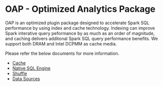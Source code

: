 # OAP - Optimized Analytics Package

OAP is an optimized plugin package designed to accelerate Spark SQL performance by using index and cache technology. Indexing can improve Spark interative query peformance by as much as an order of magnitude, and caching delivers additonal Spark SQL query performance benefits. We support both DRAM and Intel DCPMM as cache media.

Please refer the below documents for more information.

* [Cache](./oap-cache/README.md)
* [Native SQL Engine](./oap-native-sql/README.md)
* [Shuffle](./oap-shuffle/README.md)
* [Data Sources](./oap-data-source/README.md)
